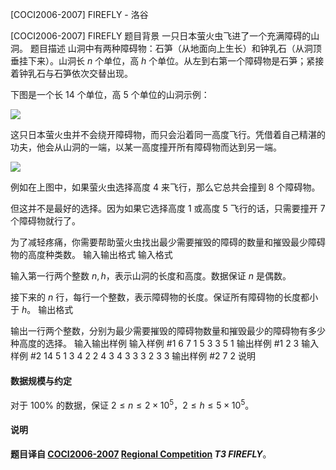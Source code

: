 



[COCI2006-2007] FIREFLY - 洛谷














[COCI2006-2007] FIREFLY
题目背景
一只日本萤火虫飞进了一个充满障碍的山洞。
题目描述
山洞中有两种障碍物：石笋（从地面向上生长）和钟乳石（从洞顶垂挂下来）。山洞长 $n$ 个单位，高 $h$ 个单位。从左到右第一个障碍物是石笋；紧接着钟乳石与石笋依次交替出现。

下图是一个长 $14$ 个单位，高 $5$ 个单位的山洞示例：

![](https://cdn.luogu.com.cn/upload/image_hosting/bcb6bifp.png)

这只日本萤火虫并不会绕开障碍物，而只会沿着同一高度飞行。凭借着自己精湛的功夫，他会从山洞的一端，以某一高度撞开所有障碍物而达到另一端。

![](https://cdn.luogu.com.cn/upload/image_hosting/3t9jf6ny.png)

例如在上图中，如果萤火虫选择高度 $4$ 来飞行，那么它总共会撞到 $8$ 个障碍物。

但这并不是最好的选择。因为如果它选择高度 $1$ 或高度 $5$ 飞行的话，只需要撞开 $7$ 个障碍物就行了。

为了减轻疼痛，你需要帮助萤火虫找出最少需要摧毁的障碍的数量和摧毁最少障碍物的高度种类数。
输入输出格式
输入格式

输入第一行两个整数 $n,h$，表示山洞的长度和高度。数据保证 $n$ 是偶数。

接下来的 $n$ 行，每行一个整数，表示障碍物的长度。保证所有障碍物的长度都小于 $h$。
输出格式

输出一行两个整数，分别为最少需要摧毁的障碍物数量和摧毁最少的障碍物有多少种高度的选择。
输入输出样例
输入样例 #1
6 7
1
5
3
3
5
1
输出样例 #1
2 3
输入样例 #2
14 5
1
3
4
2
2
4
3
4
3
3
3
2
3
3
输出样例 #2
7 2
说明
#### 数据规模与约定

对于 $100\%$ 的数据，保证 $2\le n\le 2\times 10^5$，$2\le h\le 5\times 10^5$。

#### 说明

**题目译自 [COCI2006-2007](https://hsin.hr/coci/archive/2006_2007/) [Regional Competition](https://hsin.hr/coci/archive/2006_2007/regional_tasks.pdf) *T3 FIREFLY***。






